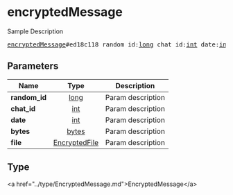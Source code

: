 # encryptedMessage

Sample Description

<pre>
<a href="../constructor/encryptedMessage.md">encryptedMessage</a>#ed18c118 random_id:<a href="../type/long.md">long</a> chat_id:<a href="../type/int.md">int</a> date:<a href="../type/int.md">int</a> bytes:<a href="../type/bytes.md">bytes</a> file:<a href="../type/EncryptedFile.md">EncryptedFile</a> = <a href="../type/EncryptedMessage.md">EncryptedMessage</a>;
</pre>

## Parameters

| Name | Type | Description |
|------|:----:|-------------|
| **random_id** | <a href="../type/long.md">long</a> | Param description |
| **chat_id** | <a href="../type/int.md">int</a> | Param description |
| **date** | <a href="../type/int.md">int</a> | Param description |
| **bytes** | <a href="../type/bytes.md">bytes</a> | Param description |
| **file** | <a href="../type/EncryptedFile.md">EncryptedFile</a> | Param description |

## Type

&lt;a href=&#34;../type/EncryptedMessage.md&#34;&gt;EncryptedMessage&lt;/a&gt;
